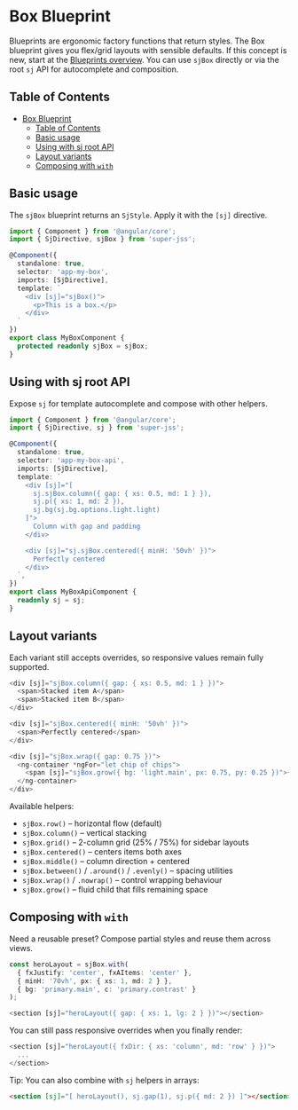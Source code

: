 # Box Blueprint

Blueprints are ergonomic factory functions that return styles. The Box blueprint gives you flex/grid layouts with sensible defaults. If this concept is new, start at the [Blueprints overview](./_index.md). You can use `sjBox` directly or via the root `sj` API for autocomplete and composition.

## Table of Contents
- [Box Blueprint](#box-blueprint)
  - [Table of Contents](#table-of-contents)
  - [Basic usage](#basic-usage)
  - [Using with sj root API](#using-with-sj-root-api)
  - [Layout variants](#layout-variants)
  - [Composing with `with`](#composing-with-with)

## Basic usage

The `sjBox` blueprint returns an `SjStyle`. Apply it with the `[sj]` directive.

```typescript
import { Component } from '@angular/core';
import { SjDirective, sjBox } from 'super-jss';

@Component({
  standalone: true,
  selector: 'app-my-box',
  imports: [SjDirective],
  template: `
    <div [sj]="sjBox()">
      <p>This is a box.</p>
    </div>
  `
})
export class MyBoxComponent {
  protected readonly sjBox = sjBox;
}
```

## Using with sj root API

Expose `sj` for template autocomplete and compose with other helpers.

```ts
import { Component } from '@angular/core';
import { SjDirective, sj } from 'super-jss';

@Component({
  standalone: true,
  selector: 'app-my-box-api',
  imports: [SjDirective],
  template: `
    <div [sj]="[
      sj.sjBox.column({ gap: { xs: 0.5, md: 1 } }),
      sj.p({ xs: 1, md: 2 }),
      sj.bg(sj.bg.options.light.light)
    ]">
      Column with gap and padding
    </div>

    <div [sj]="sj.sjBox.centered({ minH: '50vh' })">
      Perfectly centered
    </div>
  `,
})
export class MyBoxApiComponent {
  readonly sj = sj;
}
```

## Layout variants

Each variant still accepts overrides, so responsive values remain fully supported.

```typescript
<div [sj]="sjBox.column({ gap: { xs: 0.5, md: 1 } })">
  <span>Stacked item A</span>
  <span>Stacked item B</span>
</div>

<div [sj]="sjBox.centered({ minH: '50vh' })">
  <span>Perfectly centered</span>
</div>

<div [sj]="sjBox.wrap({ gap: 0.75 })">
  <ng-container *ngFor="let chip of chips">
    <span [sj]="sjBox.grow({ bg: 'light.main', px: 0.75, py: 0.25 })">{{ chip }}</span>
  </ng-container>
</div>
```

Available helpers:

- `sjBox.row()` – horizontal flow (default)
- `sjBox.column()` – vertical stacking
- `sjBox.grid()` – 2-column grid (25% / 75%) for sidebar layouts
- `sjBox.centered()` – centers items both axes
- `sjBox.middle()` – column direction + centered
- `sjBox.between()` / `.around()` / `.evenly()` – spacing utilities
- `sjBox.wrap()` / `.nowrap()` – control wrapping behaviour
- `sjBox.grow()` – fluid child that fills remaining space

## Composing with `with`

Need a reusable preset? Compose partial styles and reuse them across views.

```typescript
const heroLayout = sjBox.with(
  { fxJustify: 'center', fxAItems: 'center' },
  { minH: '70vh', px: { xs: 1, md: 2 } },
  { bg: 'primary.main', c: 'primary.contrast' }
);

<section [sj]="heroLayout({ gap: { xs: 1, lg: 2 } })"></section>
```

You can still pass responsive overrides when you finally render:

```typescript
<section [sj]="heroLayout({ fxDir: { xs: 'column', md: 'row' } })">
  ...
</section>
```

Tip: You can also combine with `sj` helpers in arrays:

```html
<section [sj]="[ heroLayout(), sj.gap(1), sj.p({ md: 2 }) ]"></section>
```
